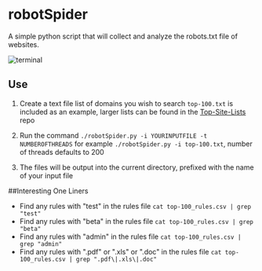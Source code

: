 # robotSpider
A simple python script that will collect and analyze the robots.txt file of websites.

![terminal](https://cloud.githubusercontent.com/assets/5831119/18748093/a9a3438e-80c8-11e6-82ad-f5c62f467aff.jpg)

## Use
1. Create a text file list of domains you wish to search `top-100.txt` is included as an example, larger lists can be found in the [Top-Site-Lists](https://github.com/stolenbikes88/Top-Site-Lists) repo

2. Run the command `./robotSpider.py -i YOURINPUTFILE -t NUMBEROFTHREADS` for example `./robotSpider.py -i top-100.txt`, number of threads defaults to 200

3. The files will be output into the current directory, prefixed with the name of your input file

##Interesting One Liners
* Find any rules with "test" in the rules file `cat top-100_rules.csv | grep "test"`
* Find any rules with "beta" in the rules file `cat top-100_rules.csv | grep "beta"`
* Find any rules with "admin" in the rules file `cat top-100_rules.csv | grep "admin"`
* Find any rules with ".pdf" or ".xls" or ".doc" in the rules file `cat top-100_rules.csv | grep ".pdf\|.xls\|.doc"`
